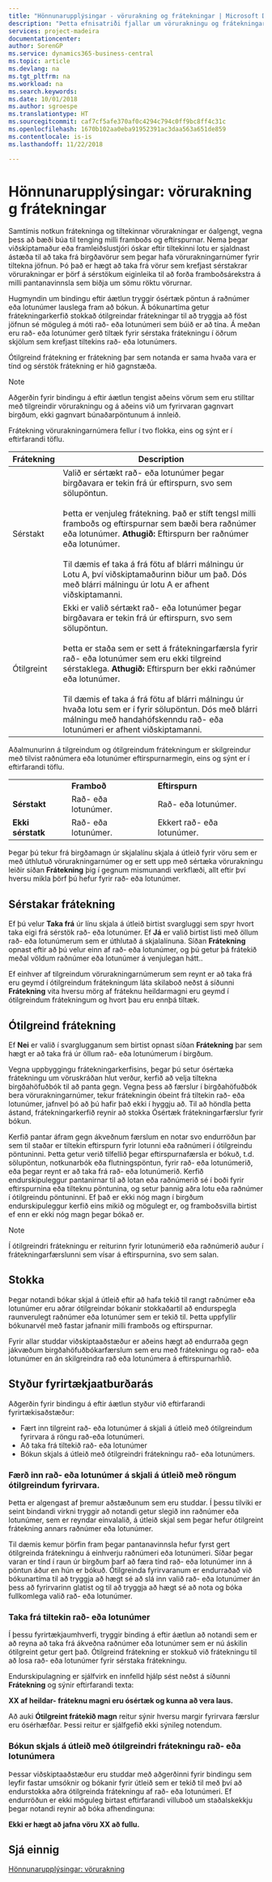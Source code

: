 ```yaml
---
title: "Hönnunarupplýsingar - vörurakning og frátekningar | Microsoft Docs"
description: "Þetta efnisatriði fjallar um vörurakningu og frátekningar, og lýsir heildarhugmyndinni á bak við þetta tvennt."
services: project-madeira
documentationcenter: 
author: SorenGP
ms.service: dynamics365-business-central
ms.topic: article
ms.devlang: na
ms.tgt_pltfrm: na
ms.workload: na
ms.search.keywords: 
ms.date: 10/01/2018
ms.author: sgroespe
ms.translationtype: HT
ms.sourcegitcommit: caf7cf5afe370af0c4294c794c0ff9bc8ff4c31c
ms.openlocfilehash: 1670b102aa0eba91952391ac3daa563a651de859
ms.contentlocale: is-is
ms.lasthandoff: 11/22/2018

---
```

# <a name="design-details-item-tracking-and-reservations"></a>Hönnunarupplýsingar: vörurakning g frátekningar
Samtímis notkun frátekninga og tiltekinnar vörurakningar er óalgengt, vegna þess að bæði búa til tenging milli framboðs og eftirspurnar. Nema þegar viðskiptamaður eða framleiðslustjóri óskar eftir tiltekinni lotu er sjaldnast ástæða til að taka frá birgðavörur sem þegar hafa vörurakningarnúmer fyrir tiltekna jöfnun. Þó það er hægt að taka frá vörur sem krefjast sérstakrar vörurakningar er þörf á sérstökum eiginleika til að forða framboðsárekstra á milli pantanavinnsla sem biðja um sömu röktu vörurnar.  
  
Hugmyndin um bindingu eftir áætlun tryggir ósértæk pöntun á raðnúmer eða lotunúmer lauslega fram að bókun. Á bókunartíma getur frátekningarkerfið stokkað ótilgreindar frátekningar til að tryggja að föst jöfnun sé möguleg á móti rað- eða lotunúmeri sem búið er að tína. Á meðan eru rað- eða lotunúmer gerð tiltæk fyrir sérstaka frátekningu í öðrum skjölum sem krefjast tiltekins rað- eða lotunúmers.  
  
Ótilgreind frátekning er frátekning þar sem notanda er sama hvaða vara er tínd og sérstök frátekning er hið gagnstæða.  
  
> [!NOTE]  
>  Aðgerðin fyrir bindingu á eftir áætlun tengist aðeins vörum sem eru stilltar með tilgreindir vörurakningu og á aðeins við um fyrirvaran gagnvart birgðum, ekki gagnvart búnaðarpöntunum á innleið.  
  
Frátekning vörurakningarnúmera fellur í tvo flokka, eins og sýnt er í eftirfarandi töflu.  
  
|Frátekning|Description|  
|-----------------|---------------------------------------|  
|Sérstakt|Valið er sértækt rað- eða lotunúmer þegar birgðavara er tekin frá úr eftirspurn, svo sem sölupöntun.<br /><br /> Þetta er venjuleg frátekning. Það er stíft tengsl milli framboðs og eftirspurnar sem bæði bera raðnúmer eða lotunúmer. **Athugið:**  Eftirspurn ber raðnúmer eða lotunúmer. <br /><br /> Til dæmis ef taka á frá fötu af blárri málningu úr Lotu A, því viðskiptamaðurinn biður um það. Dós með blárri málningu úr lotu A er afhent viðskiptamanni.|  
|Ótilgreint|Ekki er valið sértækt rað- eða lotunúmer þegar birgðavara er tekin frá úr eftirspurn, svo sem sölupöntun.<br /><br /> Þetta er staða sem er sett á frátekningarfærsla fyrir rað- eða lotunúmer sem eru ekki tilgreind sérstaklega. **Athugið:** Eftirspurn ber ekki raðnúmer eða lotunúmer. <br /><br /> Til dæmis ef taka á frá fötu af blárri málningu úr hvaða lotu sem er í fyrir sölupöntun. Dós með blárri málningu með handahófskenndu rað- eða lotunúmeri er afhent viðskiptamanni.|  
  
Aðalmunurinn á tilgreindum og ótilgreindum frátekningum er skilgreindur með tilvist raðnúmera eða lotunúmer eftirspurnarmegin, eins og sýnt er í eftirfarandi töflu.  
  
||||  
|-|-|-|  
||**Framboð**|**Eftirspurn**|  
|**Sérstakt**|Rað- eða lotunúmer.|Rað- eða lotunúmer.|  
|**Ekki sérstatk**|Rað- eða lotunúmer.|Ekkert rað- eða lotunúmer.|  
  
Þegar þú tekur frá birgðamagn úr skjalalínu skjala á útleið fyrir vöru sem er með úthlutuð vörurakningarnúmer og er sett upp með sértæka vörurakningu leiðir síðan **Frátekning** þig í gegnum mismunandi verkflæði, allt eftir því hversu mikla þörf þú hefur fyrir rað- eða lotunúmer.  
  
## <a name="specific-reservation"></a>Sérstakar frátekning  
Ef þú velur **Taka frá** úr línu skjala á útleið birtist svargluggi sem spyr hvort taka eigi frá sérstök rað- eða lotunúmer. Ef **Já** er valið birtist listi með öllum rað- eða lotunúmerum sem er úthlutað á skjalalínuna. Síðan **Frátekning** opnast eftir að þú velur einn af rað- eða lotunúmer, og þú getur þá frátekið meðal völdum raðnúmer eða lotunúmer á venjulegan hátt..  
  
Ef einhver af tilgreindum vörurakningarnúmerum sem reynt er að taka frá eru geymd í ótilgreindum frátekningum láta skilaboð neðst á síðunni **Frátekning** vita hversu mörg af fráteknu heildarmagni eru geymd í ótilgreindum frátekningum og hvort þau eru ennþá tiltæk.  
  
## <a name="nonspecific-reservation"></a>Ótilgreind frátekning  
Ef **Nei** er valið í svarglugganum sem birtist opnast síðan **Frátekning** þar sem hægt er að taka frá úr öllum rað- eða lotunúmerum í birgðum.  
  
Vegna uppbyggingu frátekningarkerfisins, þegar þú setur ósértæka frátekningu um vöruskráðan hlut verður, kerfið að velja tiltekna birgðahöfuðbók til að panta gegn. Vegna þess að færslur í birgðahöfuðbók bera vörurakningarnúmer, tekur frátekningin óbeint frá tiltekin rað- eða lotunúmer, jafnvel þó að þú hafir það ekki í hyggju að. Til að höndla þetta ástand, frátekningarkerfið reynir að stokka Ósértæk frátekningarfærslur fyrir bókun.  
  
Kerfið pantar áfram gegn ákveðnum færslum en notar svo endurröðun þar sem til staðar er tiltekin eftirspurn fyrir lotunni eða raðnúmeri í ótilgreindu pöntuninni. Þetta getur verið tilfellið þegar eftirspurnafærsla er bókuð, t.d. sölupöntun, notkunarbók eða flutningspöntun, fyrir rað- eða lotunúmerið, eða þegar reynt er að taka frá rað- eða lotunúmerið. Kerfið endurskipuleggur pantanirnar til að lotan eða raðnúmerið sé í boði fyrir eftirspurnina eða tilteknu pöntunina, og setur þannig aðra lotu eða raðnúmer í ótilgreindu pöntuninni. Ef það er ekki nóg magn í birgðum endurskipuleggur kerfið eins mikið og mögulegt er, og framboðsvilla birtist ef enn er ekki nóg magn þegar bókað er.  
  
> [!NOTE]  
>  Í ótilgreindri frátekningu er reiturinn fyrir lotunúmerið eða raðnúmerið auður í frátekningarfærslunni sem vísar á eftirspurnina, svo sem salan.  
  
## <a name="reshuffle"></a>Stokka  
Þegar notandi bókar skjal á útleið eftir að hafa tekið til rangt raðnúmer eða lotunúmer eru aðrar ótilgreindar bókanir stokkaðartil að  endurspegla raunverulegt raðnúmer eða lotunúmer sem er tekið til. Þetta uppfyllir bókunarvél með fastar jafnanir milli framboðs og eftirspurnar.  
  
Fyrir allar studdar viðskiptaaðstæður er aðeins hægt að endurraða gegn jákvæðum birgðahöfuðbókarfærslum sem eru með frátekningu og rað- eða lotunúmer en án skilgreindra rað eða lotunúmera á eftirspurnarhlið.  
  
## <a name="supported-business-scenarios"></a>Styður fyrirtækjaatburðarás  
Aðgerðin fyrir bindingu á eftir áætlun styður við eftirfarandi fyrirtækisaðstæður:  
  
* Fært inn tilgreint rað- eða lotunúmer á skjali á útleið með ótilgreindum fyrirvara á röngu rað-eða lotunúmeri.  
* Að taka frá tiltekið rað- eða lotunúmer  
* Bókun skjals á útleið með ótilgreindri frátekningu rað- eða lotunúmers.  
  
### <a name="entering-serial-or-lot-numbers-on-an-outbound-document-with-wrong-nonspecific-reservation"></a>Færð inn rað- eða lotunúmer á skjali á útleið með röngum ótilgreindum fyrirvara.  
Þetta er algengast af þremur aðstæðunum sem eru studdar. Í þessu tilviki er seint bindandi virkni tryggir að notandi getur slegið inn raðnúmer eða lotunúmer, sem er reyndar einvalalið, á útleið skjal sem þegar hefur ótilgreint frátekning annars raðnúmer eða lotunúmer.  
  
Til dæmis kemur þörfin fram þegar pantanavinnsla hefur fyrst gert ótilgreinda frátekningu á einhverju raðnúmeri eða lotunúmeri. Síðar þegar varan er tínd í raun úr birgðum þarf að færa tínd rað- eða lotunúmer inn á pöntun áður en hún er bókuð. Ótilgreinda fyrirvaranum er endurraðað við bókunartíma til að tryggja að hægt sé að slá inn valið rað- eða lotunúmer án þess að fyrirvarinn glatist og til að tryggja að hægt sé að nota og bóka fullkomlega valið rað- eða lotunúmer.  
  
### <a name="reserve-specific-serial-or-lot-numbers"></a>Taka frá tiltekin rað- eða lotunúmer  
Í þessu fyrirtækjaumhverfi, tryggir binding á eftir áætlun að notandi sem er að reyna að taka frá ákveðna raðnúmer eða lotunúmer sem er nú  áskilin ótilgreint getur gert það. Ótilgreind frátekning er stokkuð við frátekningu til að losa rað- eða lotunúmer fyrir sérstaka frátekningu.  
  
Endurskipulagning er sjálfvirk en innfelld hjálp sést neðst á síðunni **Frátekning** og sýnir eftirfarandi texta:  
  
**XX af heildar- fráteknu magni eru ósértæk og kunna að vera laus.**  
  
Að auki **Ótilgreint frátekið magn** reitur sýnir hversu margir fyrirvara færslur eru ósérhæfðar. Þessi reitur er sjálfgefið ekki sýnileg notendum.  
  
### <a name="posting-an-outbound-document-with-nonspecific-reservation-of-serial-or-lot-numbers"></a>Bókun skjals á útleið með ótilgreindri frátekningu rað- eða lotunúmera  
Þessar viðskiptaaðstæður eru studdar með aðgerðinni fyrir bindingu sem leyfir fastar umsóknir og bókanir fyrir útleið sem er tekið til með því að endurstokka aðra ótilgreinda frátekningu af rað- eða lotunúmeri. Ef endurröðun er ekki möguleg birtast eftirfarandi villuboð um staðalskekkju þegar notandi reynir að bóka afhendinguna:  
  
**Ekki er hægt að jafna vöru XX að fullu.**  
  
## <a name="see-also"></a>Sjá einnig  
[Hönnunarupplýsingar: vörurakning](design-details-item-tracking.md)
